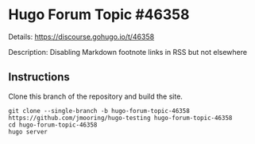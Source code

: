 # Hugo Forum Topic #46358

Details: <https://discourse.gohugo.io/t/46358>

Description: Disabling Markdown footnote links in RSS but not elsewhere

## Instructions

Clone this branch of the repository and build the site.

```text
git clone --single-branch -b hugo-forum-topic-46358 https://github.com/jmooring/hugo-testing hugo-forum-topic-46358
cd hugo-forum-topic-46358
hugo server
```
